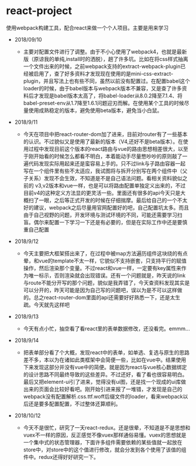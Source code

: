# react-project
使用webpack构建工具，配合react来做一个个人项目。主要是用来学习


* 2018/09/10
    * 主要对配置文件进行了调整。由于不小心使用了webpack4，也就是最新版（原谅我的单纯,install时的洒脱），趟了许多坑。比如在将css样式抽离一个文件出来的时候，之前webpack支持的extract-webpack-plugin已经被启用了，查了好多资料才发现现在使用的是mini-css-extract-plugin，并且写法上也有些不同，虽然以前没有配置过。在配置babel这个loader的时候，由于babel版本与webpack版本不兼容，又是查了许多资料后才发现是babel版本太高了，将babel-loader从8.0.2降至7.1.4、将babel-preset-env从1.7降至1.6.1问题迎刃而解。在使用某个工具的时候尽量使用成熟稳定的版本，避免使用beta版本，避免当小白鼠。

* 2018/9/11
    * 今天在项目中把react-router-dom加了进来，目前对router有了一些基本的认识。不过貌似又是使用了最新的版本（V4,还好不是beta版本）。在使用过程中发现目前这个版本的react路由与vue的路由思想相差很大，以至于刚开始看的时候怎么都看不明白，本着能动手尽量憋吵吵的原则敲了一遍代码发现实际用起来还是蛮容易上手的。只不过link与子路由容器一起写在一个组件里有些不太适应，我试图将<link>与<route>拆开分别写在两个组件中（父子关系）发现不会生效，不知道是不是自己语法问题。看相关资料貌似之前的 v3,v2版本和vue一样，也是可以将路由配置单独定义出来的，不过目前v4的这种定义方法显的更灵活一些。里面还有很多的api今天只是大概扫了一眼，之后等正式开发的时候在仔细揣摩。最后给自己的一个不太好的建议，webpack之后尽量用官网配置好的吧，自己配置坑太多。而且由于自己视野的问题，开发环境与测试环境的不同，可能还需要学习扫盲。偶尔来配置一下学习一下还是有必要的，但是在实际工作中还是要慎重自己配置

* 2018/9/12
    * 今天主要把大框架搭出来了，在过程中被map方法遍历组件这块绕的有点晕，和vue的template不太一样，它貌似不支持嵌套，只支持平行的赋值操作，然后渲染那个变量。不过react和vue一样，一定要有key属性来作为唯一标示，否则渲染就会出现错误。还有一个问题就是，昨天说的link与route不能分开写的那个问题，貌似是我弄错了，今天查资料发现其实是可以分开的，昨天可能是因为自己写的问题吧，误以为是不可以这样做的。总之react-router-dom里面的api还需要好好熟悉一下，还是太生疏。今天就先这样吧

* 2018/9/13
    * 今天有点小忙，抽空看了看react里的表单数据修改，还没看完。emmm...

* 2018/9/14
    * 把表单部分看了个大概，发现react中的表单，如单选、复选与原生的思路差不多，本以为在诸如此类框架中会简便一些，比如在vue中。结果使用下来发现这部分并没有vue中的简便。就是因为react与vue核心数据绑定的设计思路不同最终导致的这些差异。不过还好，看了看也很容易明白。最后又把element-ui引了进来，觉得没有ui图，还是找一个现成的ui库做出来的页面会比较好看吧。刚开始引进来报了一堆错，才发现是自己的webpack没有配置解析.css\.ttf\.woff后缀文件的loader，看来webpack以后还是要多配置配置，不过整体还算顺利。

* 2018/10/12
    * 今天不是很忙，研究了一天react-redux。还是很晕，不知道是不是思想和vuex不一样的原因，反正感觉不像vuex那样通俗易懂。vuex的思想就是一个集中式的状态管理器，下面许多组件需要依赖的某些值就一起放在store中，对store中的这个值进行修改，就会分发到各个使用了该值的组件中。redux还得好好研究一下。